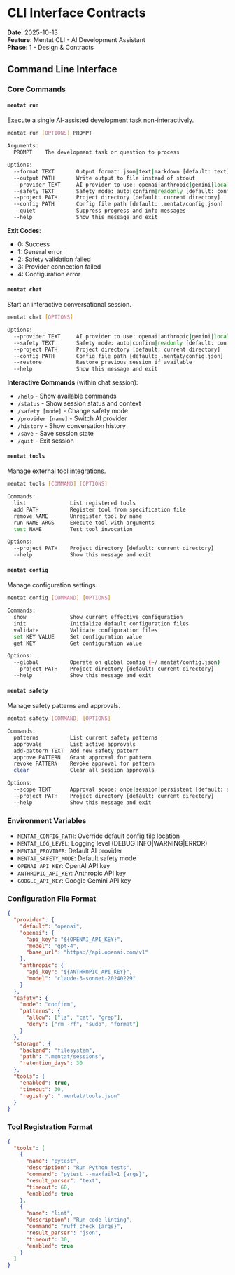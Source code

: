 # CLI Interface Contracts

**Date**: 2025-10-13  
**Feature**: Mentat CLI - AI Development Assistant  
**Phase**: 1 - Design & Contracts

## Command Line Interface

### Core Commands

#### `mentat run`
Execute a single AI-assisted development task non-interactively.

```bash
mentat run [OPTIONS] PROMPT

Arguments:
  PROMPT    The development task or question to process

Options:
  --format TEXT       Output format: json|text|markdown [default: text]
  --output PATH       Write output to file instead of stdout  
  --provider TEXT     AI provider to use: openai|anthropic|gemini|local
  --safety TEXT       Safety mode: auto|confirm|readonly [default: confirm]
  --project PATH      Project directory [default: current directory]
  --config PATH       Config file path [default: .mentat/config.json]
  --quiet             Suppress progress and info messages
  --help              Show this message and exit
```

**Exit Codes**:
- 0: Success
- 1: General error
- 2: Safety validation failed
- 3: Provider connection failed
- 4: Configuration error

#### `mentat chat`
Start an interactive conversational session.

```bash
mentat chat [OPTIONS]

Options:
  --provider TEXT     AI provider to use: openai|anthropic|gemini|local
  --safety TEXT       Safety mode: auto|confirm|readonly [default: confirm]
  --project PATH      Project directory [default: current directory] 
  --config PATH       Config file path [default: .mentat/config.json]
  --restore           Restore previous session if available
  --help              Show this message and exit
```

**Interactive Commands** (within chat session):
- `/help` - Show available commands
- `/status` - Show session status and context
- `/safety [mode]` - Change safety mode
- `/provider [name]` - Switch AI provider  
- `/history` - Show conversation history
- `/save` - Save session state
- `/quit` - Exit session

#### `mentat tools`
Manage external tool integrations.

```bash
mentat tools [COMMAND] [OPTIONS]

Commands:
  list              List registered tools
  add PATH          Register tool from specification file
  remove NAME       Unregister tool by name
  run NAME ARGS     Execute tool with arguments
  test NAME         Test tool invocation

Options:
  --project PATH    Project directory [default: current directory]
  --help            Show this message and exit
```

#### `mentat config`
Manage configuration settings.

```bash
mentat config [COMMAND] [OPTIONS]

Commands:
  show              Show current effective configuration
  init              Initialize default configuration files
  validate          Validate configuration files
  set KEY VALUE     Set configuration value
  get KEY           Get configuration value

Options:
  --global          Operate on global config (~/.mentat/config.json)
  --project PATH    Project directory [default: current directory]
  --help            Show this message and exit
```

#### `mentat safety`
Manage safety patterns and approvals.

```bash
mentat safety [COMMAND] [OPTIONS]

Commands:
  patterns          List current safety patterns
  approvals         List active approvals  
  add-pattern TEXT  Add new safety pattern
  approve PATTERN   Grant approval for pattern
  revoke PATTERN    Revoke approval for pattern
  clear             Clear all session approvals

Options:
  --scope TEXT      Approval scope: once|session|persistent [default: session]
  --project PATH    Project directory [default: current directory]
  --help            Show this message and exit
```

### Environment Variables

- `MENTAT_CONFIG_PATH`: Override default config file location
- `MENTAT_LOG_LEVEL`: Logging level (DEBUG|INFO|WARNING|ERROR)
- `MENTAT_PROVIDER`: Default AI provider
- `MENTAT_SAFETY_MODE`: Default safety mode
- `OPENAI_API_KEY`: OpenAI API key
- `ANTHROPIC_API_KEY`: Anthropic API key
- `GOOGLE_API_KEY`: Google Gemini API key

### Configuration File Format

```json
{
  "provider": {
    "default": "openai",
    "openai": {
      "api_key": "${OPENAI_API_KEY}",
      "model": "gpt-4",
      "base_url": "https://api.openai.com/v1"
    },
    "anthropic": {
      "api_key": "${ANTHROPIC_API_KEY}",
      "model": "claude-3-sonnet-20240229"
    }
  },
  "safety": {
    "mode": "confirm",
    "patterns": {
      "allow": ["ls", "cat", "grep"],
      "deny": ["rm -rf", "sudo", "format"]
    }
  },
  "storage": {
    "backend": "filesystem",
    "path": ".mentat/sessions",
    "retention_days": 30
  },
  "tools": {
    "enabled": true,
    "timeout": 30,
    "registry": ".mentat/tools.json"
  }
}
```

### Tool Registration Format

```json
{
  "tools": [
    {
      "name": "pytest",
      "description": "Run Python tests",
      "command": "pytest --maxfail=1 {args}",
      "result_parser": "text",
      "timeout": 60,
      "enabled": true
    },
    {
      "name": "lint",
      "description": "Run code linting",
      "command": "ruff check {args}",
      "result_parser": "json",
      "timeout": 30,
      "enabled": true
    }
  ]
}
```